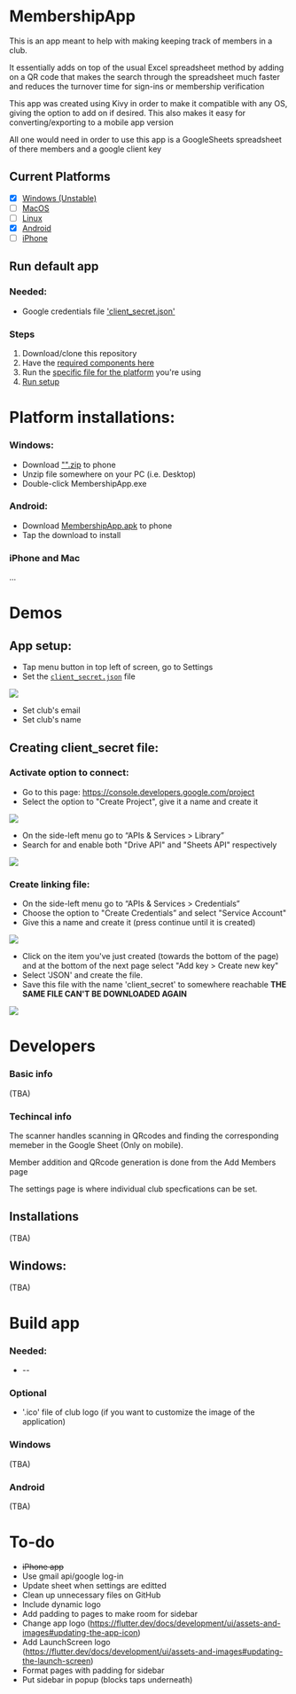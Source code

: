 # MembershipApp

This is an app meant to help with making keeping track of members in a club.

It essentially adds on top of the usual Excel spreadsheet method by adding on a QR code that makes the search through the spreadsheet much faster and reduces the turnover time for sign-ins or membership verification

This app was created using Kivy in order to make it compatible with any OS, giving the option to add on if desired. 
This also makes it easy for converting/exporting to a mobile app version

All one would need in order to use this app is a GoogleSheets spreadsheet of there members and a google client key

## Current Platforms
- [x] [Windows (Unstable)](#Windows)
- [ ] [MacOS](#)
- [ ] [Linux](#)
- [x] [Android](#Android)
- [ ] [iPhone](#iPhone-and-Mac)

## Run default app

### Needed:
* Google credentials file ['client_secret.json'](#Creating-client\_secret-file)
### Steps
1. Download/clone this repository
2. Have the [required components here](#Needed)
3. Run the [specific file for the platform](#Platform-installations) you're using
4. [Run setup](#App-setup)

# Platform installations:

### Windows:
- Download ["".zip]() to phone
- Unzip file somewhere on your PC (i.e. Desktop)
- Double-click MembershipApp.exe

### Android:
- Download [MembershipApp.apk](https://github.com/BernardinD/MembershipApp/releases/download/1.0/MembershipApp.apk) to phone
- Tap the download to install

### iPhone and Mac
...




# Demos

## App setup:
* Tap menu button in top left of screen, go to Settings
* Set the [`client_secret.json`](#Creating-client\_secret-file) file

![](demos/demo4.gif)

* Set club's email
* Set club's name

## Creating client_secret file:

### Activate option to connect:
* Go to this page: https://console.developers.google.com/project
* Select the option to "Create Project", give it a name and create it 

![](demos/demo1.gif)
* On the side-left menu go to “APIs & Services > Library”
* Search for and enable both "Drive API" and "Sheets API" respectively 

![](demos/demo2.gif)
### Create linking file:
* On the side-left menu go to “APIs & Services > Credentials”
* Choose the option to "Create Credentials” and select "Service Account"
* Give this a name and create it (press continue until it is created) 

![](demos/demo3a.gif)
* Click on the item you've just created (towards the bottom of the page) and at the bottom of the next page select "Add key > Create new key" 
* Select 'JSON' and create the file. 
* Save this file with the name 'client_secret' to somewhere reachable **THE SAME FILE CAN'T BE DOWNLOADED AGAIN** 

![](demos/demo3b.gif)


# Developers

### Basic info
(TBA)

### Techincal info
The scanner handles scanning in QRcodes and finding the corresponding memeber in the Google Sheet (Only on mobile).

Member addition and QRcode generation is done from the Add Members page

The settings page is where individual club specfications can be set.

## Installations
(TBA)
## Windows:
(TBA)


# Build app

### Needed:
* --
### Optional
* '.ico' file of club logo (if you want to customize the image of the application)

### Windows
(TBA)

### Android
(TBA)

# To-do
* ~~iPhone app~~
* Use gmail api/google log-in
* Update sheet when settings are editted
* Clean up unnecessary files on GitHub
* Include dynamic logo 
* Add padding to pages to make room for sidebar
* Change app logo (https://flutter.dev/docs/development/ui/assets-and-images#updating-the-app-icon)
* Add LaunchScreen logo (https://flutter.dev/docs/development/ui/assets-and-images#updating-the-launch-screen)
* Format pages with padding for sidebar
* Put sidebar in popup (blocks taps underneath)